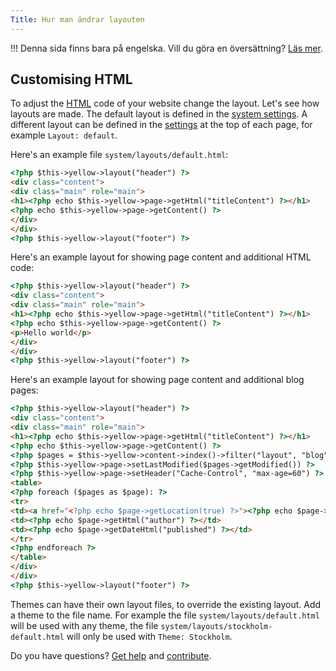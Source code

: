 ```yaml
---
Title: Hur man ändrar layouten
---
```

!!! Denna sida finns bara på engelska. Vill du göra en översättning? [Läs mer](/sv/yellow/help/contributing-guidelines).

## Customising HTML

To adjust the [HTML](https://www.w3schools.com/html/) code of your website change the layout. Let's see how layouts are made. The default layout is defined in the [system settings](adjusting-system#system-settings). A different layout can be defined in the [settings](markdown-cheat-sheet#settings) at the top of each page, for example `Layout: default`.

Here's an example file `system/layouts/default.html`:

``` html
<?php $this->yellow->layout("header") ?>
<div class="content">
<div class="main" role="main">
<h1><?php echo $this->yellow->page->getHtml("titleContent") ?></h1>
<?php echo $this->yellow->page->getContent() ?>
</div>
</div>
<?php $this->yellow->layout("footer") ?>
```

Here's an example layout for showing page content and additional HTML code:

``` html
<?php $this->yellow->layout("header") ?>
<div class="content">
<div class="main" role="main">
<h1><?php echo $this->yellow->page->getHtml("titleContent") ?></h1>
<?php echo $this->yellow->page->getContent() ?>
<p>Hello world</p>
</div>
</div>
<?php $this->yellow->layout("footer") ?>
```

Here's an example layout for showing page content and additional blog pages:

``` html
<?php $this->yellow->layout("header") ?>
<div class="content">
<div class="main" role="main">
<h1><?php echo $this->yellow->page->getHtml("titleContent") ?></h1>
<?php echo $this->yellow->page->getContent() ?>
<?php $pages = $this->yellow->content->index()->filter("layout", "blog")->sort("published", false)->limit(5) ?>
<?php $this->yellow->page->setLastModified($pages->getModified()) ?>
<?php $this->yellow->page->setHeader("Cache-Control", "max-age=60") ?>
<table>
<?php foreach ($pages as $page): ?>
<tr>
<td><a href="<?php echo $page->getLocation(true) ?>"><?php echo $page->getHtml("title") ?></a></td>
<td><?php echo $page->getHtml("author") ?></td>
<td><?php echo $page->getDateHtml("published") ?></td>
</tr>
<?php endforeach ?>
</table>
</div>
</div>
<?php $this->yellow->layout("footer") ?>
```

Themes can have their own layout files, to override the existing layout. Add a theme to the file name. For example the file `system/layouts/default.html` will be used with any theme, the file `system/layouts/stockholm-default.html` will only be used with `Theme: Stockholm`.

Do you have questions? [Get help](.) and [contribute](contributing-guidelines).
